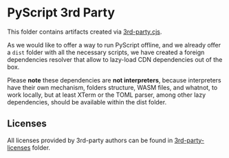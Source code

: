 # PyScript 3rd Party

This folder contains artifacts created via [3rd-party.cjs](../../rollup/3rd-party.cjs).

As we would like to offer a way to run PyScript offline, and we already offer a `dist` folder with all the necessary scripts, we have created a foreign dependencies resolver that allow to lazy-load CDN dependencies out of the box.

Please **note** these dependencies are **not interpreters**, because interpreters have their own mechanism, folders structure, WASM files, and whatnot, to work locally, but at least XTerm or the TOML parser, among other lazy dependencies, should be available within the dist folder.

## Licenses

All licenses provided by 3rd-party authors can be found in [3rd-party-licenses](../3rd-party-licenses/) folder.
